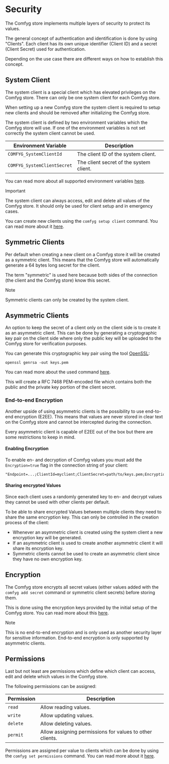 ﻿# Security

The Comfyg store implements multiple layers of security to protect its values.

The general concept of authentication and identification is done by using "Clients".
Each client has its own unique identifier (Client ID) and a secret (Client Secret) used for authentication.

Depending on the use case there are different ways on how to establish this concept.

## System Client

The system client is a special client which has elevated privileges on the Comfyg store. There can only be one system
client for each Comfyg store.

When setting up a new Comfyg store the system client is required to setup new clients and should be removed after
initializing the Comfyg store.

The system client is defined by two environment variables which the Comfyg store will use. If one of the environment
variables is not set correctly the system client cannot be used.

| Environment Variable        | Description                             |
|-----------------------------|-----------------------------------------|
| `COMFYG_SystemClientId`     | The client ID of the system client.     |
| `COMFYG_SystemClientSecret` | The client secret of the system client. |

You can read more about all supported environment variables [here](hosting.md#environment-variables).

> [!IMPORTANT]
> The system client can always access, edit and delete all values of the Comfyg store. It should only be used for client
> setup and in emergency cases.

You can create new clients using the `comfyg setup client` command. You can read more about
it [here](cli/command_setup_client.md).

## Symmetric Clients

Per default when creating a new client on a Comfyg store it will be created as a symmetric client. This means that the
Comfyg store will automatically generate a 64 bytes long secret for the client.

The term "symmetric" is used here because both sides of the connection (the client and the Comfyg store) know this
secret.

> [!NOTE]
> Symmetric clients can only be created by the system client.

## Asymmetric Clients

An option to keep the secret of a client only on the client side is to create it as an asymmetric client. This can be
done by generating a cryptographic key pair on the client side where only the public key will be uploaded to the Comfyg
store for verification purposes.

You can generate this cryptographic key pair using the tool [OpenSSL](https://www.openssl.org):

```shell
openssl genrsa -out keys.pem
```

You can read more about the used command [here](https://www.openssl.org/docs/man1.0.2/man1/genrsa.html).

This will create a RFC 7468 PEM-encoded file which contains both the public and the private key portion of the client
secret.

### End-to-end Encryption

Another upside of using asymmetric clients is the possibility to use end-to-end encryption (E2EE). This means that
values are never stored in clear text on the Comfyg store and cannot be intercepted during the connection.

Every asymmetric client is capable of E2EE out of the box but there are some restrictions to keep in mind.

#### Enabling Encryption

To enable en- and decryption of Comfyg values you must add the `Encryption=true` flag in the connection string of your
client:

```
"Endpoint=...;ClientId=myclient;ClientSecret=path/to/keys.pem;Encryption=true;"
```

#### Sharing encrypted Values

Since each client uses a randomly generated key to en- and decrypt values they cannot be used with other clients per
default.

To be able to share encrypted Values between multiple clients they need to share the same encryption key. This can only
be controlled in the creation process of the client:

- Whenever an asymmetric client is created using the system client a new encryption key will be generated.
- If an asymmetric client is used to create another asymmetric client it will share its encryption key.
- Symmetric clients cannot be used to create an asymmetric client since they have no own encryption key.

## Encryption

The Comfyg store encrypts all secret values (either values added with the `comfyg add secret` command or symmetric
client secrets) before storing them.

This is done using the encryption keys provided by the initial setup of the Comfyg store. You can read more about
this [here](hosting.md#environment-variables).

> [!NOTE]
> This is no end-to-end encryption and is only used as another security layer for sensitive information. End-to-end
> encryption is only supported by asymmetric clients.

## Permissions

Last but not least are permissions which define which client can access, edit and delete which values in the Comfyg
store.

The following permissions can be assigned:

| Permission | Description                                              |
|------------|----------------------------------------------------------|
| `read`     | Allow reading values.                                    |
| `write`    | Allow updating values.                                   |
| `delete`   | Allow deleting values.                                   |
| `permit`   | Allow assigning permissions for values to other clients. |

Permissions are assigned per value to clients which can be done by using the `comfyg set permissions` command. You can
read more about it [here](cli/command_set_permissions.md).
